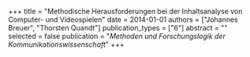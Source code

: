 +++
title = "Methodische Herausforderungen bei der Inhaltsanalyse von Computer- und Videospielen"
date = 2014-01-01
authors = ["Johannes Breuer", "Thorsten Quandt"]
publication_types = ["6"]
abstract = ""
selected = false
publication = "*Methoden und Forschungslogik der Kommunikationswissenschaft*"
+++

